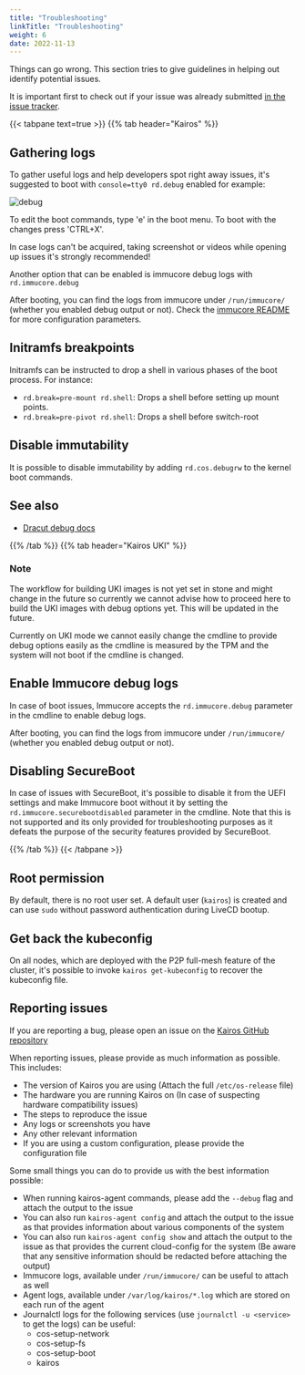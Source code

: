 ```yaml
---
title: "Troubleshooting"
linkTitle: "Troubleshooting"
weight: 6
date: 2022-11-13
---
```


Things can go wrong. This section tries to give guidelines in helping out identify potential issues.

It is important first to check out if your issue was already submitted [in the issue tracker](https://github.com/kairos-io/kairos/issues).


{{< tabpane text=true  >}}
{{% tab header="Kairos" %}}
## Gathering logs

To gather useful logs and help developers spot right away issues, it's suggested to boot with `console=tty0 rd.debug` enabled for example:

![debug](https://user-images.githubusercontent.com/2420543/191934926-7d4ac908-9a4c-4ef4-9891-75820e6b8fe6.gif)

To edit the boot commands, type 'e' in the boot menu. To boot with the changes press 'CTRL+X'.

In case logs can't be acquired, taking screenshot or videos while opening up issues it's strongly recommended!

Another option that can be enabled is immucore debug logs with `rd.immucore.debug`

After booting, you can find the logs from immucore under `/run/immucore/` (whether you enabled debug output or not).
Check the [immucore README](https://github.com/kairos-io/immucore/) for more configuration parameters.

## Initramfs breakpoints

Initramfs can be instructed to drop a shell in various phases of the boot process. For instance:

- `rd.break=pre-mount rd.shell`: Drops a shell before setting up mount points.
- `rd.break=pre-pivot rd.shell`: Drops a shell before switch-root

## Disable immutability

It is possible to disable immutability by adding `rd.cos.debugrw` to the kernel boot commands.

## See also

- [Dracut debug docs](https://fedoraproject.org/wiki/How_to_debug_Dracut_problems)

{{% /tab %}}
{{% tab header="Kairos UKI" %}}

### Note

The workflow for building UKI images is not yet set in stone and might change in the future so currently we cannot advise how to proceed here to build the UKI images with debug options yet. This will be updated in the future.


Currently on UKI mode we cannot easily change the cmdline to provide debug options easily as the cmdline is measured by the TPM and the system will not boot if the cmdline is changed.



## Enable Immucore debug logs

In case of boot issues, Immucore accepts the `rd.immucore.debug` parameter in the cmdline to enable debug logs.

After booting, you can find the logs from immucore under `/run/immucore/` (whether you enabled debug output or not).

## Disabling SecureBoot

In case of issues with SecureBoot, it's possible to disable it from the UEFI settings and make Immucore boot without it by setting the `rd.immucore.securebootdisabled` parameter in the cmdline. Note that this is not supported and its only provided for troubleshooting purposes as it defeats the purpose of the security features provided by SecureBoot.

{{% /tab %}}
{{< /tabpane >}}
## Root permission

By default, there is no root user set. A default user (`kairos`) is created and can use `sudo` without password authentication during LiveCD bootup.

## Get back the kubeconfig

On all nodes, which are deployed with the P2P full-mesh feature of the cluster, it's possible to invoke `kairos get-kubeconfig` to recover the kubeconfig file.

## Reporting issues

If you are reporting a bug, please open an issue on the [Kairos GitHub repository](https://github.com/kairos-io/kairos)

When reporting issues, please provide as much information as possible. This includes:

- The version of Kairos you are using (Attach the full `/etc/os-release` file)
- The hardware you are running Kairos on (In case of suspecting hardware compatibility issues)
- The steps to reproduce the issue
- Any logs or screenshots you have
- Any other relevant information
- If you are using a custom configuration, please provide the configuration file


Some small things you can do to provide us with the best information possible:
- When running kairos-agent commands, please add the `--debug` flag and attach the output to the issue
- You can also run `kairos-agent config` and attach the output to the issue as that provides information about various components of the system
- You can also run `kairos-agent config show` and attach the output to the issue as that provides the current cloud-config for the system (Be aware that any sensitive information should be redacted before attaching the output)
- Immucore logs, available under `/run/immucore/` can be useful to attach as well
- Agent logs, available under `/var/log/kairos/*.log` which are stored on each run of the agent
- Journalctl logs for the following services (use `journalctl -u <service>` to get the logs) can be useful:
  - cos-setup-network
  - cos-setup-fs
  - cos-setup-boot
  - kairos